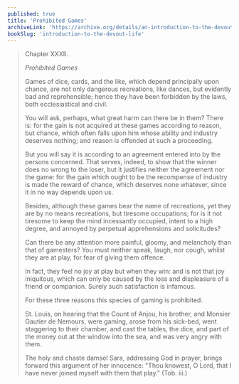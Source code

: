 ```yaml
---
published: true
title: 'Prohibited Games'
archiveLink: 'https://archive.org/details/an-introduction-to-the-devout-life/page/191?view=theater'
bookSlug: 'introduction-to-the-devout-life'
---
```


> Chapter XXXII.
>
> *Prohibited Games*
>
> Games of dice, cards, and the like, which depend principally upon chance, are not only dangerous recreations, like dances, but evidently bad and reprehensible; hence they have been forbidden by the laws, both ecclesiastical and civil.
>
> You will ask, perhaps, what great harm can there be in them? There is: for the gain is not acquired at these games according to reason, but chance, which often falls upon him whose ability and industry deserves nothing; and reason is offended at such a proceeding.
>
> But you will say it is according to an agreement entered into by the persons concerned. That serves, indeed, to show that the winner does no wrong to the loser, but it justifies neither the agreement nor the game: for the gain which ought to be the recompense of industry is made the reward of chance, which deserves none whatever, since it in no way depends upon us.
>
> Besides, although these games bear the name of recreations, yet they are by no means recreations, but tiresome occupations; for is it not tiresome to keep the mind incessantly occupied, intent to a high degree, and annoyed by perpetual apprehensions and solicitudes?
>
> Can there be any attention more painful, gloomy, and melancholy than that of gamesters? You must neither speak, laugh, nor cough, whilst they are at play, for fear of giving them offence.
>
> In fact, they feel no joy at play but when they win: and is not that joy iniquitous, which can only be caused by the loss and displeasure of a friend or companion. Surely such satisfaction is infamous.
>
> For these three reasons this species of gaming is prohibited.
>
> St. Louis, on hearing that the Count of Anjou, his brother, and Monsier Gautier de Nemours, were gaming, arose from his sick-bed, went staggering to their chamber, and cast the tables, the dice, and part of the money out at the window into the sea, and was very angry with them.
>
> The holy and chaste damsel Sara, addressing God in prayer, brings forward this argument of her innocence: "Thou knowest, O Lord, that I have never joined myself with them that play." (Tob. iii.)
